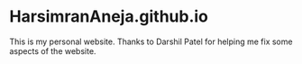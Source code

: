 # HarsimranAneja.github.io
This is my personal website. Thanks to Darshil Patel for helping me fix some aspects of the website.
